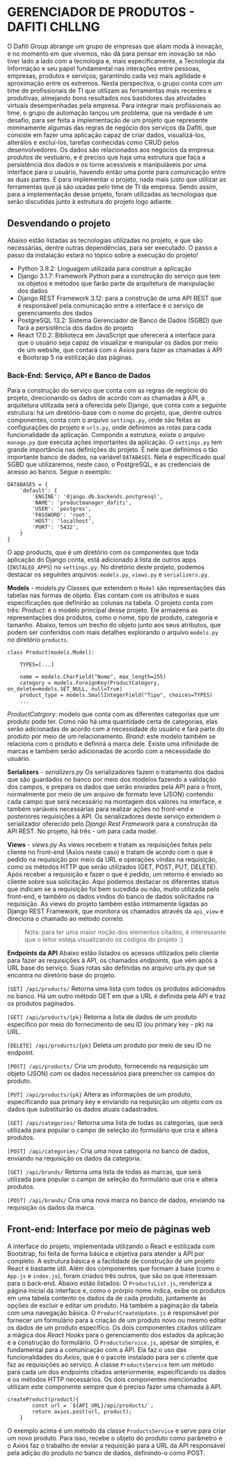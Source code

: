 # GERENCIADOR DE PRODUTOS - DAFITI CHLLNG


O Dafiti Group abrange um grupo de empresas que aliam moda à inovação, e no momento em que vivemos, não dá para pensar em inovação se não tiver lado a lado com a tecnologia e, mais especificamente, a Tecnologia da Informação e seu papel fundamental nas interações entre pessoas, empresas, produtos e serviços, garantindo cada vez mais agilidade e aproximação entre os extremos. Nesta perspectiva, o grupo conta com um time de profissionais de TI que utilizam as ferramentas mais recentes e produtivas, almejando bons resultados nos bastidores das atividades virtuais desempenhadas pela empresa.
Para integrar mais profissionais ao time, o grupo de automação lançou um problema, que na verdade é um desafio, para ser feita a implementação de um projeto que represente miminamente algumas das regras de negócio dos serviços da Dafiti, que consiste em fazer uma aplicação capaz de criar dados, visualizá-los, alterálos e excluí-los, tarefas conhecidas como CRUD pelos desenvolvedores. Os dados são relacionados aos negócios da empresa: produtos de vestuário, e é preciso que haja uma estrutura que faça a persistência dos dados e os torne acessíveis e manipuláveis por uma interface para o usuário, havendo então uma ponte para comunicação entre as duas partes. E para implementar o projeto, nada mais justo que utilizar as ferramentas que já são usadas pelo time de TI da empresa.
Sendo assim, para a implementação desse projeto, foram utilizadas as tecnologias que serão discutidas junto à estrutura do projeto logo adiante.


## Desvendando o projeto

Abaixo estão listadas as tecnologias utilizadas no projeto, e que são necessárias, dentre outras dependências, para ser executado. O passo a passo da instalação estará no tópico sobre a execução do projeto!

- Python 3.9.2: Linguagem utilizada para construir a aplicação
- Django 3.1.7: Framework Python para a construção do serviço que tem os objetos e métodos que farão parte da arquitetura de manipulação dos dados
- Django REST Framework 3.12: para a construção de uma API REST que é responsável pela comunicação entre a interface e o serviço de gerenciamento dos dados
- PostgreSQL 13.2: Sistema Gerenciador de Banco de Dados (SGBD) que fará a persistência dos dados do projeto
- React 17.0.2: Biblioteca em JavaScript que oferecerá a interface para que o usuário seja capaz de visualizar e manipular os dados por meio de um website, que contará com o Axios para fazer as chamadas à API e Bootsrap 5 na estilização das páginas.


### Back-End: Serviço, API e Banco de Dados
Para a construção do serviço que conta com as regras de negócio do projeto, direcionando os dados de acordo com as chamadas à API, a arquitetura utilizada será a oferecida pelo Django, que conta com a seguinte estrutura: há um diretório-base com o nome do projeto, que, dentre outros componentes, conta com o arquivo `settings.py`, onde são feitas as configurações do projeto e `urls.py`, onde definimos as rotas para cada funcionalidade da aplicação. Compondo a estrutura, existe o arquivo `manage.py` que executa ações importantes da aplicação.
O `settings.py` tem grande importância nas definições do projeto. É nele que definimos o tão importante banco de dados, na variável `DATABASES`. Nela é especificado qual SGBD que utilizaremos, neste caso, o PostgreSQL, e as credenciais de acesso ao banco. Segue o exemplo:
```
DATABASES = {
    'default': {
        'ENGINE': 'django.db.backends.postgresql',
        'NAME': 'productmanager_dafiti',
        'USER': 'postgres',
        'PASSWORD': 'root',
        'HOST': 'localhost',
        'PORT': '5432',
    }
}
```
O app products, que é um diretório com os componentes que toda aplicação do Django conta, está adicionado à lista de outros apps (`INSTALED_APPS`) no `settings.py`. No diretório deste projeto, podemos destacar os seguintes arquivos: `models.py`, `views.py` e `serializers.py`.

**Models** _- models.py_
Classes que extendem o `Model` são representações das tabelas nas formas de objeto. Elas contam com os atributos e suas especificações que definirão as colunas na tabela. O projeto conta com três:
_Product_: é o modelo principal desse projeto. Ele armazena as representações dos produtos, como o nome, tipo de produto, categoria e  tamanho. Abaixo, temos um trecho do objeto junto aos seus atributos, que podem ser conferidos com mais detalhes explorando o arquivo `models.py` no diretório `products`.
```
class Product(models.Model):

    TYPES=[...]

    name = models.CharField("Nome", max_length=255)
    category = models.ForeignKey(ProductCategory, on_delete=models.SET_NULL, null=True)
    product_type = models.SmallIntegerField("Tipo", choices=TYPES)
    ...
```
_ProductCatrgory_: modelo que conta com as diferentes categorias que um produto pode ter. Como não há uma quantidade certa de categorias, elas serão adicionadas de acordo com a necessidade do usuário e fará parte do produto por meio de um relacionamento.
_Brand_: este modelo também se relaciona com o produto e definirá a marca dele. Existe uma infinidade de marcas e também serão adicionadas de acordo com a necessidade do usuário.

**Serializers** _- serializers.py_
Os serializadores fazem o tratamento dos dados que são guardados no banco por meio dos modelos fazendo a validação dos campos, e prepara os dados que serão enviados pela API para o front, normalmente por meio de um arquivo de formato leve (JSON) contendo cada campo que será necessário na montagem dos valores na interface, e também variáveis necessárias para realizar ações no front-end e posteriores requisições à API. Os serializadores deste serviço extendem o serializador oferecido pelo _Django Rest Framework_ para a construção da API REST. No projeto, há três - um para cada model.

**Views** _- views.py_
As views recebem e tratam as requisições feitas pelo cliente no front-end (Axios neste caso) e tratam de acordo com o que é pedido na requisição por meio da URL e operações vindas na requisição, como os métodos HTTP que serão utilizados (GET, POST, PUT, DELETE). Após receber a requisição e fazer o que é pedido, um retorno é enviado ao cliente sobre sua solicitação. Aqui podemos destacar os diferentes status que indicam se a requisição foi bem sucedida ou não, muito utilizada pelo front-end, e também os dados vindos do banco de dados solicitados na requisição. As views do projeto também estão intimamente ligadas ao Django REST Framework, que monitora os chamados através da `api_view` e direciona o chamado ao método correto.

> Nota: para ter uma maior noção dos elementos citados, é interessante que o leitor esteja visualizando os códigos do projeto :)

**Endpoints da API**
Abaixo estão listados os acessos utilizados pelo cliente para fazer as requisições à API, os chamados _endpoints_,  que vêm após a URL base do serviço. Suas rotas são definidas no arquivo urls.py que se encontra no diretório base do projeto.

```[GET] /api/products/```
Retorna uma lista com todos os produtos adicionados no banco. Há um outro método GET em que a URL é definida pela API e traz os produtos paginados.

```[GET] /api/products/{pk}```
Retorna a lista de dados de um produto especifico por meio do fornecimento de seu ID (ou primary key - pk) na URL.

```[DELETE] /api/products/{pk}```
Deleta um produto por meio de seu ID no endpoint.

```[POST] /api/products/```
Cria um produto, fornecendo na requisição um objeto (JSON) com os dados necessários para preencher os campos do produto.

```[PUT] /api/products/{pk}```
Altera as informações de um produto, especificando sua primary key e enviando na requisição um objeto com os dados que substituirão os dados atuais cadastrados.

```[GET] /api/categories/```
Retorna uma lista de todas as categorias, que será utilizada para popular o campo de seleção do formulário que cria e altera produtos.

```[POST] /api/categories/```
Cria uma nova categoria no banco de dados, enviando na requisição os dados da categoria.

```[GET] /api/brands/```
Retorna uma lista de todas as marcas, que será utilizada para popular o campo de seleção do formulário que cria e altera produtos.

```[POST] /api/brands/```
Cria uma nova marca no banco de dados, enviando na requisição os dados da marca.


## Front-end: Interface por meio de páginas web
A interface do projeto, implementada utilizando o React e estilizada com Bootstrap, foi feita de forma básica e objetiva para atender a API por completo. A estrutura básica e a facilidade de construção de um projeto React é bastante útil. Além dos componentes que formam a base (como o `App.js` e `index.js`), foram criados  três outros, que são os que interessam para o back-end. Abaixo estão listados:
O `ProductsList.js`, renderiza a página inicial da interface e, como o prórpio nome indica, exibe os produtos em uma tabela contento os dados da de cada produto, juntamente às opções de excluir e editar um produto. Há também a paginação da tabela com uma navegação básica.
O `ProductCreateUpdate.js` é responsável por fornecer um formulário para a criação de um produto novo ou mesmo editar os dados de um produto específico. Os dois componentes citados utilizam a mágica dos _React Hooks_ para o gerenciamento dos estados da aplicação e a construção do formulário.
O `ProductsService.js`, apesar de simples, é fundamental para a comunicação com a API. Ela faz o uso das funcionalidades do _Axios_, que é o pacote instalado para ser o cliente que faz as requisições ao serviço. A classe `ProductsService` tem um método para cada um dos endpoints citados anteriormente, especificando os dados e os métodos HTTP necessários. Os dois componentes mencionados utilizam este componente sempre que é preciso fazer uma chamada à API.
```
createProduct(product){
        const url = `${API_URL}/api/products/`;
        return axios.post(url, product);
    }
```
O exemplo acima é um método da classe `ProductsService` e serve para criar um novo produto. Para isso, recebe o objeto do produto como parâmetro e o Axios faz o trabalho de enviar a requisição para a URL da API responsável pela adição do produto no banco de dados, definindo-o como POST.
